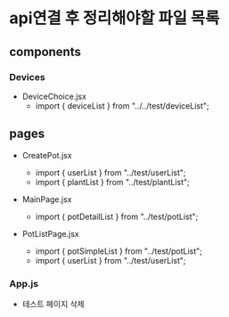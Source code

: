 # api연결 후 정리해야할 파일 목록

## components
### Devices
- DeviceChoice.jsx
    - import { deviceList } from "../../test/deviceList";

## pages
- CreatePot.jsx
    - import { userList } from "../test/userList";
    - import { plantList } from "../test/plantList";

- MainPage.jsx
    - import { potDetailList } from "../test/potList";

- PotListPage.jsx
    - import { potSimpleList } from "../test/potList";
    - import { userList } from "../test/userList";

### App.js
- 테스트 페이지 삭제